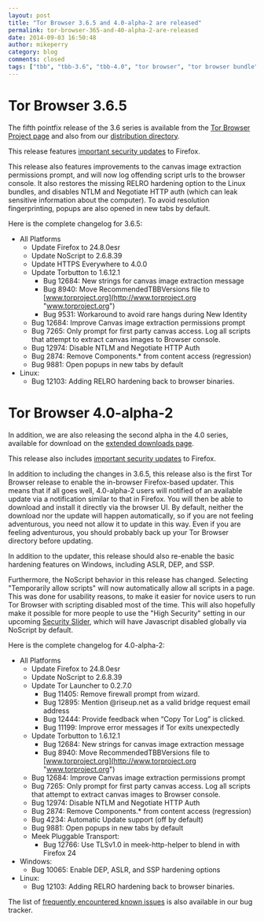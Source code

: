 ```yaml
---
layout: post
title: "Tor Browser 3.6.5 and 4.0-alpha-2 are released"
permalink: tor-browser-365-and-40-alpha-2-are-released
date: 2014-09-03 16:50:48
author: mikeperry
category: blog
comments: closed
tags: ["tbb", "tbb-3.6", "tbb-4.0", "tor browser", "tor browser bundle"]
---
```


Tor Browser 3.6.5
=================

The fifth pointfix release of the 3.6 series is available from the [Tor Browser Project page](https://www.torproject.org/download/download-easy.html) and also from our [distribution directory](https://www.torproject.org/dist/torbrowser/3.6.5/).

This release features [important security updates](https://www.mozilla.org/security/known-vulnerabilities/firefoxESR.html#firefox24.8) to Firefox.

This release also features improvements to the canvas image extraction permissions prompt, and will now log offending script urls to the browser console. It also restores the missing RELRO hardening option to the Linux bundles, and disables NTLM and Negotiate HTTP auth (which can leak sensitive information about the computer). To avoid resolution fingerprinting, popups are also opened in new tabs by default.

Here is the complete changelog for 3.6.5:

-   All Platforms
    -   Update Firefox to 24.8.0esr
    -   Update NoScript to 2.6.8.39
    -   Update HTTPS Everywhere to 4.0.0
    -   Update Torbutton to 1.6.12.1
        -   Bug 12684: New strings for canvas image extraction message
        -   Bug 8940: Move RecommendedTBBVersions file to [www.torproject.org](http://www.torproject.org "www.torproject.org")
        -   Bug 9531: Workaround to avoid rare hangs during New Identity
    -   Bug 12684: Improve Canvas image extraction permissions prompt
    -   Bug 7265: Only prompt for first party canvas access. Log all scripts  
         that attempt to extract canvas images to Browser console.
    -   Bug 12974: Disable NTLM and Negotiate HTTP Auth
    -   Bug 2874: Remove Components.\* from content access (regression)
    -   Bug 9881: Open popups in new tabs by default
-   Linux:
    -   Bug 12103: Adding RELRO hardening back to browser binaries.

  

Tor Browser 4.0-alpha-2
=======================

In addition, we are also releasing the second alpha in the 4.0 series, available for download on the [extended downloads page](https://www.torproject.org/projects/torbrowser.html.en#downloads-alpha).

This release also includes [important security updates](https://www.mozilla.org/security/known-vulnerabilities/firefoxESR.html#firefox24.8) to Firefox.

In addition to including the changes in 3.6.5, this release also is the first Tor Browser release to enable the in-browser Firefox-based updater. This means that if all goes well, 4.0-alpha-2 users will notified of an available update via a notification similar to that in Firefox. You will then be able to download and install it directly via the browser UI. By default, neither the download nor the update will happen automatically, so if you are not feeling adventurous, you need not allow it to update in this way. Even if you are feeling adventurous, you should probably back up your Tor Browser directory before updating.

In addition to the updater, this release should also re-enable the basic hardening features on Windows, including ASLR, DEP, and SSP.

Furthermore, the NoScript behavior in this release has changed. Selecting "Temporarily allow scripts" will now automatically allow all scripts in a page. This was done for usability reasons, to make it easier for novice users to run Tor Browser with scripting disabled most of the time. This will also hopefully make it possible for more people to use the "High Security" setting in our upcoming [Security Slider](https://trac.torproject.org/projects/tor/ticket/9387), which will have Javascript disabled globally via NoScript by default.

Here is the complete changelog for 4.0-alpha-2:

-   All Platforms
    -   Update Firefox to 24.8.0esr
    -   Update NoScript to 2.6.8.39
    -   Update Tor Launcher to 0.2.7.0
        -   Bug 11405: Remove firewall prompt from wizard.
        -   Bug 12895: Mention @riseup.net as a valid bridge request email address
        -   Bug 12444: Provide feedback when “Copy Tor Log” is clicked.
        -   Bug 11199: Improve error messages if Tor exits unexpectedly
    -   Update Torbutton to 1.6.12.1
        -   Bug 12684: New strings for canvas image extraction message
        -   Bug 8940: Move RecommendedTBBVersions file to [www.torproject.org](http://www.torproject.org "www.torproject.org")
    -   Bug 12684: Improve Canvas image extraction permissions prompt
    -   Bug 7265: Only prompt for first party canvas access. Log all scripts  
         that attempt to extract canvas images to Browser console.
    -   Bug 12974: Disable NTLM and Negotiate HTTP Auth
    -   Bug 2874: Remove Components.\* from content access (regression)
    -   Bug 4234: Automatic Update support (off by default)
    -   Bug 9881: Open popups in new tabs by default
    -   Meek Pluggable Transport:
        -   Bug 12766: Use TLSv1.0 in meek-http-helper to blend in with Firefox 24
-   Windows:
    -   Bug 10065: Enable DEP, ASLR, and SSP hardening options
-   Linux:
    -   Bug 12103: Adding RELRO hardening back to browser binaries.

  
  
 The list of [frequently encountered known issues](https://trac.torproject.org/projects/tor/query?keywords=~tbb-helpdesk-frequent&status=!closed) is also available in our bug tracker.
